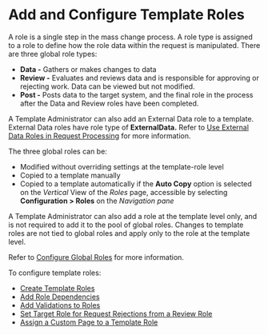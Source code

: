 # Add and Configure Template Roles

A role is a single step in the mass change process. A role type is
assigned to a role to define how the role data within the request is
manipulated. There are three global role types:

  - **Data -** Gathers or makes changes to data
  - **Review -** Evaluates and reviews data and is responsible for
    approving or rejecting work. Data can be viewed but not modified.
  - **Post -** Posts data to the target system, and the final role in
    the process after the Data and Review roles have been completed.

A Template Administrator can also add an External Data role to a
template. External Data roles have role type of **ExternalData.** Refer
to [Use External Data Roles in Request
Processing](Use_External_Data_Roles_in_Request_Processing.htm) for more
information.

The three global roles can be:

  - Modified without overriding settings at the template-role level
  - Copied to a template manually
  - Copied to a template automatically if the **Auto Copy** option is
    selected on the *Vertical* View of the *Roles* page, accessible by
    selecting **Configuration \> Roles** on the *Navigation pane*

A Template Administrator can also add a role at the template level only,
and is not required to add it to the pool of global roles. Changes to
template roles are not tied to global roles and apply only to the role
at the template level.

Refer to [Configure Global Roles](../Config/Configure_Global_Roles.htm)
for more information.

To configure template roles:

  - [Create Template Roles](Create_Template_Roles.htm)
  - [Add Role Dependencies](Add_Role_Dependencies.htm)
  - [Add Validations to Roles](Add_Validations_to_Roles.htm)
  - [Set Target Role for Request Rejections from a Review
    Role](Set_Target_Role_for_Request_Rejections.htm)
  - [Assign a Custom Page to a Template
    Role](Assign_a_Custom_Page_to_Template_Role.htm)
